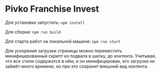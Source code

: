 # Pivko Franchise Invest

Для установки запустить:
`npm install`

Для сборки:
`npm run build`

Для старта работ на локальной машине:
`npm run start`

Для ускорения загрузки страницы можно переместить минифицированный скрипт из подвала в шапку, до контента. Учитывая, что все стили содержатся в нём, и он минифицирован, его загрузка не займёт много времени, но при это сохранит внешний вид контента.
